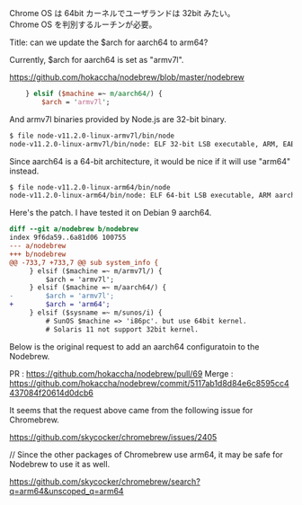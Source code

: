 
Chrome OS は 64bit カーネルでユーザランドは 32bit みたい。  
Chrome OS を判別するルーチンが必要。

Title: can we update the $arch for aarch64 to arm64?

Currently, $arch for aarch64 is set as "armv7l".

https://github.com/hokaccha/nodebrew/blob/master/nodebrew
````perl
    } elsif ($machine =~ m/aarch64/) {
        $arch = 'armv7l';
````

And armv7l binaries provided by Node.js are 32-bit binary.

````sh
$ file node-v11.2.0-linux-armv7l/bin/node 
node-v11.2.0-linux-armv7l/bin/node: ELF 32-bit LSB executable, ARM, EABI5 version 1 (GNU/Linux), dynamically linked, interpreter /lib/ld-linux-armhf.so.3, for GNU/Linux 3.16.42, not stripped
````

Since aarch64 is a 64-bit architecture, it would be nice if it will use "arm64" instead.

````sh
$ file node-v11.2.0-linux-arm64/bin/node 
node-v11.2.0-linux-arm64/bin/node: ELF 64-bit LSB executable, ARM aarch64, version 1 (GNU/Linux), dynamically linked, interpreter /lib/ld-linux-aarch64.so.1, for GNU/Linux 3.7.0, BuildID[sha1]=327b8840de15505d13a9dc1ca8cfa3662ca6eb5b, not stripped
````

Here's the patch. I have tested it on Debian 9 aarch64.

````diff
diff --git a/nodebrew b/nodebrew
index 9f6da59..6a81d06 100755
--- a/nodebrew
+++ b/nodebrew
@@ -733,7 +733,7 @@ sub system_info {
     } elsif ($machine =~ m/armv7l/) {
         $arch = 'armv7l';
     } elsif ($machine =~ m/aarch64/) {
-        $arch = 'armv7l';
+        $arch = 'arm64';
     } elsif ($sysname =~ m/sunos/i) {
         # SunOS $machine => 'i86pc'. but use 64bit kernel.
         # Solaris 11 not support 32bit kernel.
````

Below is the original request to add an aarch64 configuratoin to the Nodebrew.

PR : https://github.com/hokaccha/nodebrew/pull/69
Merge : https://github.com/hokaccha/nodebrew/commit/5117ab1d8d84e6c8595cc4437084f20614d0dcb6

It seems that the request above came from the following issue for Chromebrew.

https://github.com/skycocker/chromebrew/issues/2405

// Since the other packages of Chromebrew use arm64, it may be safe for Nodebrew to use it as well.

https://github.com/skycocker/chromebrew/search?q=arm64&unscoped_q=arm64
